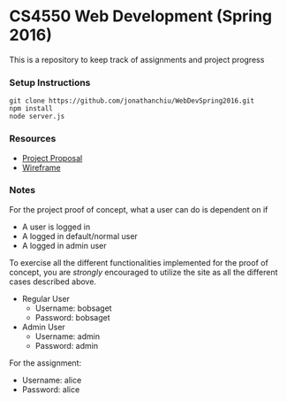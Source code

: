 # CS4550 Web Development (Spring 2016)
This is a repository to keep track of assignments and project progress

### Setup Instructions
```
git clone https://github.com/jonathanchiu/WebDevSpring2016.git
npm install
node server.js
```

### Resources
* [Project Proposal](https://docs.google.com/document/d/1PvxOBPWqX-1nUCS6JPwSgch23PHHfSIF3McTrQ5ABrY/edit?usp=sharing)
* [Wireframe](https://app.moqups.com/jonathanchiu7@gmail.com/GeCMogm8/view)

### Notes
For the project proof of concept, what a user can do is dependent on if
* A user is logged in
* A logged in default/normal user
* A logged in admin user

To exercise all the different functionalities implemented for the proof of concept, you are *strongly* encouraged to utilize the site as all the different cases described above.

* Regular User
  * Username: bobsaget
  * Password: bobsaget
* Admin User
  * Username: admin
  * Password: admin

For the assignment:
* Username: alice
* Password: alice